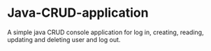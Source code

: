 # Java-CRUD-application
A simple java CRUD console application for log in, creating, reading, updating and deleting user and log out.
